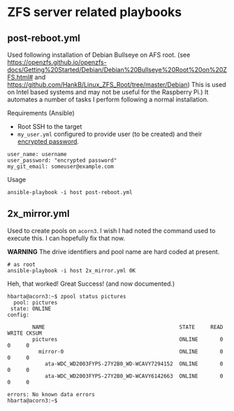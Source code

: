# ZFS server related playbooks

## post-reboot.yml

Used following installation of Debian Bullseye on AFS root. (see <https://openzfs.github.io/openzfs-docs/Getting%20Started/Debian/Debian%20Bullseye%20Root%20on%20ZFS.html#> and <https://github.com/HankB/Linux_ZFS_Root/tree/master/Debian>) This is used on Intel based systems and may not be useful for the Raspberry Pi.) It automates a number of tasks I perform following a normal installation.

Requirements (Ansible)

* Root SSH to the target
* `my_user.yml` configured to provide user (to be created) and their [encrypted password](https://docs.ansible.com/ansible/latest/reference_appendices/faq.html#how-do-i-generate-encrypted-passwords-for-the-user-module).

```text
user_name: username
user_password: "encrypted password"
my_git_email: someuser@example.com
```

Usage

```text
ansible-playbook -i host post-reboot.yml
```

## 2x_mirror.yml

Used to create pools on `acorn3`. I wish I had noted the command used to execute this. I can hopefully fix that now.

**WARNING** The drive identifiers and pool name are hard coded at present.

```text
# as root
ansible-playbook -i host 2x_mirror.yml 0K
```

Heh, that worked! Great Success! (and now documented.)

```text
hbarta@acorn3:~$ zpool status pictures
  pool: pictures
 state: ONLINE
config:

        NAME                                           STATE     READ WRITE CKSUM
        pictures                                       ONLINE       0     0     0
          mirror-0                                     ONLINE       0     0     0
            ata-WDC_WD2003FYPS-27Y2B0_WD-WCAVY7294152  ONLINE       0     0     0
            ata-WDC_WD2003FYPS-27Y2B0_WD-WCAVY6142663  ONLINE       0     0     0

errors: No known data errors
hbarta@acorn3:~$ 
```
